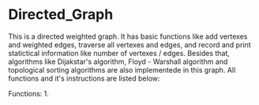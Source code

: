 # Directed_Graph

This is a directed weighted graph. It has basic functions like add vertexes and weighted edges, traverse all vertexes and edges, and record and print statictical information like number of vertexes / edges. Besides that, algorithms like Dijakstar's algorithm, Floyd - Warshall algorithm and topological sorting algorithms are also implementede in this graph. All functions and it's instructions are listed below:

Functions:
  1. 



